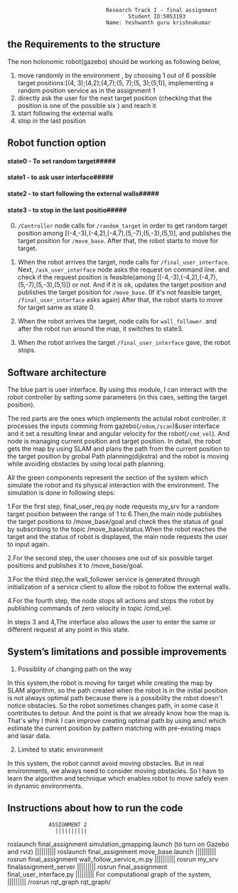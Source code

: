                                    Research Track I - final assignment
                                          Student ID:5053193
                                   Name: Yeshwanth guru krishnakumar

## the  Requirements to the structure
The non holonomic robot(gazebo) should be working as following below,
1.  move randomly in the environment , by choosing 1 out of 6 possible target positions:[(4, 3);(4,2);(4,7);(5, 7);(5, 3);(5,1)], implementing a random position service as in the assignment 1
2. directly ask the user for the next target position (checking that the position is one of the possible six ) and reach it
3. start following the external walls
4. stop in the last position
## Robot function option
#### state0 - To set random target#####
#### state1 - to ask user interface#####
#### state2 - to start following the external walls#####
#### state3 - to stop in the last positio#####

0. `/Controller` node calls for `/random_target` in order to get random target position among [(-4,-3),(-4,2),(-4,7),(5,-7),(5,-3),(5,1)], and publishes the target position for `/move_base`. After that, the robot starts to move for target.

1. When the robot arrives the target, node calls for `/final_user_interface`. Next, `/ask_user_interface` node asks the request on command line. and check if the request position is feasible(among [(-4,-3),(-4,2),(-4,7),(5,-7),(5,-3),(5,1)]) or not. And if it is ok, updates the target position and publishes the target position for `/move_base`. (If it's not feasible target, `/final_user_interface` asks again) After that, the robot starts to move for target same as state 0.

2. When the robot arrives the target,  node calls for `wall_follower`. and after the robot run around the map, it switches to state3.

3. When the robot arrives the target `/final_user_interface` gave, the robot stops.

## Software architecture
The blue part is user interface. By using this module, I can interact with the robot controller by setting some parameters (in this caes, setting the target position).

The red parts are the ones which implements the actulal robot controller. it processes the inputs comming from gazebo(`/odom`,`/scan`)&user interface and it set a resulting linear and angular velocity for the robot(`/cmd_vel`). And  node is managing  current position and target position. In detail, the robot gets the map by using SLAM and plans the path from the current position to the target position by grobal Path planning(dijkstra) and the robot is moving while avoiding obstacles by using local path planning.

All the green components represent the section of the system which simulate the robot and its physical interaction with the environment.
The simulation is done in following steps:

1.For the first step, final_user_req.py node requests my_srv for a random target position between the range of 1 to 6.Then,the main node publishes the target positions to /move_base/goal and check thes the status of goal by subscribing to the topic /move_base/status.When the robot reaches the target and the status of robot is displayed, the main node requests the user to input again.

2.For the second step, the user chooses one out of six possible target positions and publishes it to /move_base/goal.

3.For the third step,the wall_follower service is generated through initialization of a service client to allow the robot to follow the external walls.

4.For the fourth step, the node stops all actions and stops the robot by publishing commands of zero velocity in topic /cmd_vel.

In steps 3 and 4,The interface also allows the user to enter the same or different request at any point in this state.

## System’s limitations and possible improvements

1. Possiblity of changing path on the way

In this system,the robot is moving for target while creating the map by SLAM algorithm, so the path created when the robot is in the initial position is not always optimal path because there is a possibility the robot doesn't notice obstacles. So the robot sometimes changes path, in some case it contributes to detour. And the point is that we already know how the map is. That's why I think I can improve creating optimal path by using amcl which estimate the current position by pattern matching with pre-existing maps and lasar data. 

2. Limited to static environment

In this system, the robot cannot avoid moving obstacles. But in real environments, we always need to consider moving obstacles. So I have to learn the algorithm and technique which enables robot to move safely even in dynamic environments.

## Instructions about how to run the code
                 ASSIGNMENT 2
                   ||||||||||
roslaunch final_assignment simulation_gmapping.launch (to turn on Gazebo and rviz)
                   ||||||||||
roslaunch final_assignment move_base.launch
                   ||||||||||
rosrun final_assignment wall_follow_service_m.py
                   ||||||||||
rosrun my_srv finalassignment_server
                    |||||||||
rosrun final_assignment final_user_interface.py
                    |||||||||
For computational graph of the system,
                    |||||||||
             /rosrun rqt_graph rqt_graph/



